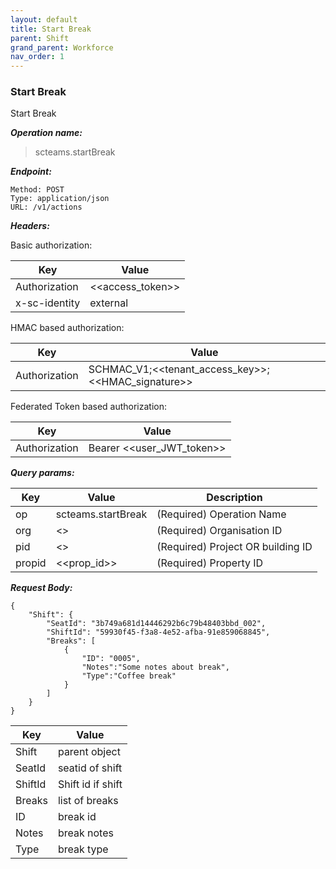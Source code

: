 ```yaml
---
layout: default
title: Start Break
parent: Shift
grand_parent: Workforce
nav_order: 1
---
```



### Start Break

Start Break

***Operation name:***

> scteams.startBreak

***Endpoint:***

```
Method: POST
Type: application/json
URL: /v1/actions
```

***Headers:***

Basic authorization:

|Key|Value|
|---|---|
|Authorization|<<access_token>>|
|x-sc-identity|external|

HMAC based authorization:

|Key|Value|
|---|---|
|Authorization|SCHMAC_V1;<<tenant_access_key>>;<<HMAC_signature>>|

Federated Token based authorization:

|Key|Value|
|---|---|
|Authorization|Bearer <<user_JWT_token>>|

***Query params:***

| Key | Value | Description |
| --- | ------|-------------|
| op | scteams.startBreak | (Required) Operation Name |
| org | <<org>> | (Required) Organisation ID |
| pid | <<pid>> | (Required) Project OR building ID |
| propid | <<prop_id>> | (Required) Property ID |


***Request Body:***

```
{
    "Shift": {
        "SeatId": "3b749a681d14446292b6c79b48403bbd_002",
        "ShiftId": "59930f45-f3a8-4e52-afba-91e859068845",
        "Breaks": [
            {
                "ID": "0005",
                "Notes":"Some notes about break",
                "Type":"Coffee break"
            }
        ]
    }
}
```

|Key|Value|
|---|---|
|Shift|parent object|
|SeatId|seatid of shift|
|ShiftId|Shift id if shift|
|Breaks|list of breaks|
|ID|break id|
|Notes|break notes|
|Type|break type|